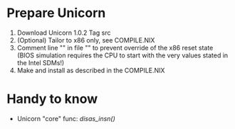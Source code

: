 # Prepare Unicorn
1. Download Unicorn 1.0.2 Tag src
2. (Optional) Tailor to x86 only, see COMPILE.NIX
3. Comment line "" in file "" to prevent override of the x86 reset state (BIOS simulation requires the CPU to start with the very values stated in the Intel SDMs!)
4. Make and install as described in the COMPILE.NIX

# Handy to know
* Unicorn "core" func: *disas_insn()*
